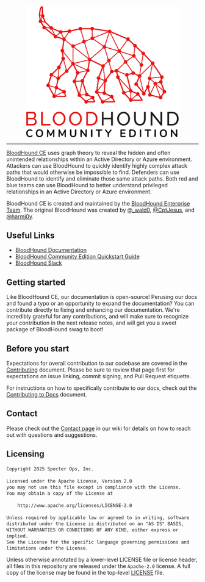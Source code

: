 <p align="center">
    <picture>
        <source media="(prefers-color-scheme: dark)" srcset="img/logo-secondary-transparent-full.svg">
        <img src="img/logo-transparent-full.svg" alt="BloodHound Community Edition" width='400' />
    </picture>
</p>

<hr />

[BloodHound CE](https://github.com/SpecterOps/BloodHound) uses graph theory to reveal the hidden and often unintended relationships within an Active Directory or Azure environment. Attackers can use BloodHound to quickly identify highly complex attack paths that would otherwise be impossible to find. Defenders can use BloodHound to identify and eliminate those same attack paths. Both red and blue teams can use BloodHound to better understand privileged relationships in an Active Directory or Azure environment.

BloodHound CE is created and maintained by the [BloodHound Enterprise Team](https://bloodhoundenterprise.io). The original BloodHound was created by [@\_wald0](https://www.twitter.com/_wald0), [@CptJesus](https://twitter.com/CptJesus), and [@harmj0y](https://twitter.com/harmj0y).

## Useful Links

- [BloodHound Documentation](https://bloodhound.specterops.io/)
- [BloodHound Community Edition Quickstart Guide](https://bloodhound.specterops.io/get-started/quickstart/community-edition-quickstart)
- [BloodHound Slack](https://ghst.ly/BHSlack)

## Getting started

Like BloodHound CE, our documentation is open-source! Perusing our docs and found a typo or an opportunity to expand the documentation? You can contribute directly to fixing and enhancing our documentation. We're incredibly grateful for any contributions, and will make sure to recognize your contribution in the next release notes, and will get you a sweet package of BloodHound swag to boot!

## Before you start

Expectations for overall contribution to our codebase are covered in the [Contributing](./Contributing.md) document. Please be sure to review that page first for expectations on issue linking, commit signing, and Pull Request etiquette.

For instructions on how to specifically contribute to our docs, check out the [Contributing to Docs](./Contributing-To-Docs.md) document.

## Contact

Please check out the [Contact page](https://github.com/SpecterOps/BloodHound/wiki/Contact) in our wiki for details on how to reach out with questions and suggestions.

## Licensing

```
Copyright 2025 Specter Ops, Inc.

Licensed under the Apache License, Version 2.0
you may not use this file except in compliance with the License.
You may obtain a copy of the License at

    http://www.apache.org/licenses/LICENSE-2.0

Unless required by applicable law or agreed to in writing, software
distributed under the License is distributed on an "AS IS" BASIS,
WITHOUT WARRANTIES OR CONDITIONS OF ANY KIND, either express or implied.
See the License for the specific language governing permissions and
limitations under the License.
```

Unless otherwise annotated by a lower-level LICENSE file or license header, all files in this repository are released
under the `Apache-2.0` license. A full copy of the license may be found in the top-level [LICENSE](LICENSE) file.
